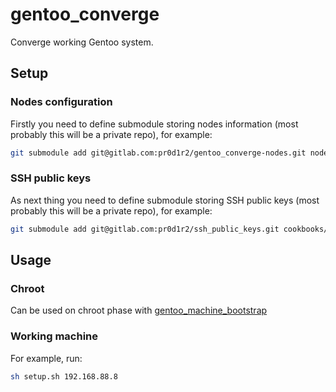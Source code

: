 # gentoo_converge

Converge working Gentoo system.

## Setup

### Nodes configuration

Firstly you need to define submodule storing nodes information (most
probably this will be a private repo), for example:

```bash
git submodule add git@gitlab.com:pr0d1r2/gentoo_converge-nodes.git nodes
```

### SSH public keys

As next thing you need to define submodule storing SSH public keys (most
probably this will be a private repo), for example:

```bash
git submodule add git@gitlab.com:pr0d1r2/ssh_public_keys.git cookbooks/ssh-key/files/default
```

## Usage

### Chroot

Can be used on chroot phase with [gentoo_machine_bootstrap](https://github.com/pr0d1r2/gentoo_machine_bootstrap)

### Working machine

For example, run:

```bash
sh setup.sh 192.168.88.8
```
